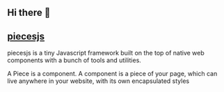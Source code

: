 ## Hi there 👋

## [piecesjs](https://github.com/piecesjs/piecesjs)

piecesjs is a tiny Javascript framework built on the top of native web components with a bunch of tools and utilities.

A Piece is a component. A component is a piece of your page, which can live anywhere in your website, with its own encapsulated styles
